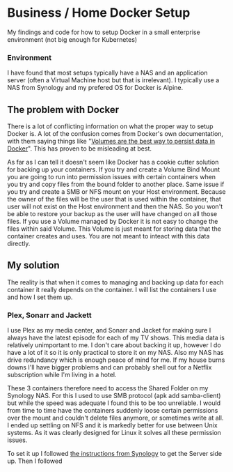 # Business / Home Docker Setup
My findings and code for how to setup Docker in a small enterprise environment (not big enough for Kubernetes)

### Environment
I have found that most setups typically have a NAS and an application server (often a Virtual Machine host but that is irrelevant). I typically use a NAS from Synology and my prefered OS for Docker is Alpine. 

## The problem with Docker
There is a lot of conflicting information on what the proper way to setup Docker is. A lot of the confusion comes from Docker's own documentation, with them saying things like "[Volumes are the best way to persist data in Docker](https://docs.docker.com/storage/)". This has proven to be misleading at best. 

As far as I can tell it doesn't seem like Docker has a cookie cutter solution for backing up your containers. If you try and create a Volume Bind Mount you are going to run into permission issues with certain containers when you try and copy files from the bound folder to another place. Same issue if you try and create a SMB or NFS mount on your Host environment. Because the owner of the files will be the user that is used within the container, that user will not exist on the Host environment and then the NAS. So you won't be able to restore your backup as the user will have changed on all those files. 
If you use a Volume managed by Docker it is not easy to change the files within said Volume. This Volume is just meant for storing data that the container creates and uses. You are not meant to inteact with this data directly. 

## My solution
The reality is that when it comes to managing and backing up data for each container it really depends on the container. I will list the containers I use and how I set them up. 

### Plex, Sonarr and Jackett
I use Plex as my media center, and Sonarr and Jacket for making sure I always have the latest episode for each of my TV shows. This media data is relatively unimportant to me. I don't care about backing it up, however I do have a lot of it so it is only practical to store it on my NAS. Also my NAS has drive redundancy which is enough peace of mind for me. If my house burns downs I'll have bigger problems and can probably shell out for a Netflix subscription while I'm living in a hotel. 

These 3 containers therefore need to access the Shared Folder on my Synology NAS. For this I used to use SMB protocol (apk add samba-client) but while the speed was adequate I found this to be too unreliable. I would from time to time have the containers suddenly loose certain permissions over the mount and couldn't delete files anymore, or sometimes write at all. I ended up settling on NFS and it is markedly better for use between Unix systems. As it was clearly designed for Linux it solves all these permission issues. 

To set it up I followed [the instructions from Synology](https://kb.synology.com/en-us/DSM/tutorial/How_to_access_files_on_Synology_NAS_within_the_local_network_NFS) to get the Server side up. Then I followed 
